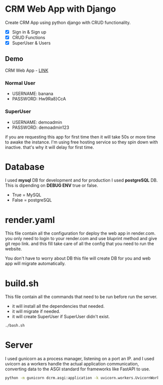 # CRM Web App with Django

Create CRM App using python django with CRUD functionality.

- [X] Sign in & Sign up
- [X] CRUD Functions
- [X] SuperUser & Users

## Demo
CRM Web App - [LINK](https://crm-web-app-hi7g.onrender.com)

### Normal User
- USERNAME: banana
- PASSWORD: Hw9Ra8}CcA

### SuperUser
- USERNAME: demoadmin
- PASSWORD: demoadmin123

if you are requesting this app for first time then it will take 50s or more time to awake the instance. I'm using free hosting service so they spin down with inactive. that's why it will delay for first time.

# Database

I used **mysql** DB for development and for production I used **postgreSQL** DB.
This is dipending on **DEBUG ENV** true or false.
- True = MySQL
- False = postgreSQL

# render.yaml

This file contain all the configuration for deploy the web app in render.com. you only need to login to your render.com and use bluprint method and give git repo link. and this fill take care of all the config that you need to run the website.

You don't have to worry about DB this file will create DB for you and web app will migrate automatically.

# build.sh

This file contain all the commands that need to be run before run the server.
- it will install all the dependencies that needed.
- it will migrate if needed.
- it will create SuperUser if SuperUser didn't exist.

```bash
./bash.sh
```

# Server

I used gunicorn as a process manager, listening on a port an IP. and I used uvicorn as a workers handle the actual application communication, converting data to the ASGI standard for frameworks like FastAPI to use.

```bash
python -m gunicorn dcrm.asgi:application -k uvicorn.workers.UvicornWorkers
```